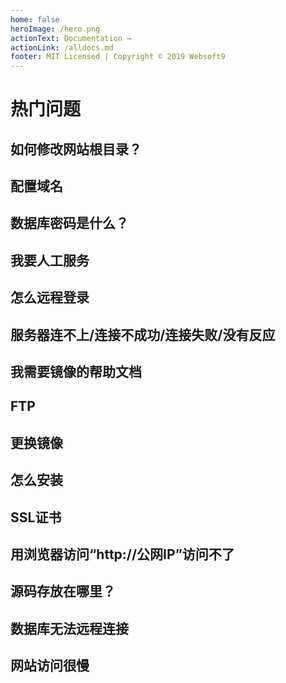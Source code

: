 ```yaml
---
home: false
heroImage: /hero.png
actionText: Documentation →
actionLink: /alldocs.md
footer: MIT Licensed | Copyright © 2019 Websoft9
---
```


# 热门问题

## 如何修改网站根目录？
## 配置域名
## 数据库密码是什么？
## 我要人工服务
## 怎么远程登录
## 服务器连不上/连接不成功/连接失败/没有反应
## 我需要镜像的帮助文档
## FTP
## 更换镜像
## 怎么安装
## SSL证书
## 用浏览器访问“http://公网IP”访问不了
## 源码存放在哪里？
## 数据库无法远程连接
## 网站访问很慢
